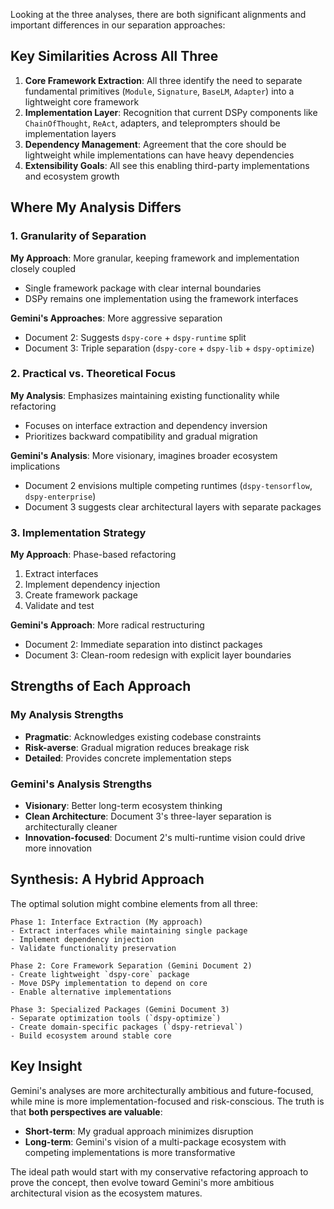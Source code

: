 Looking at the three analyses, there are both significant alignments and important differences in our separation approaches:

## Key Similarities Across All Three

1. **Core Framework Extraction**: All three identify the need to separate fundamental primitives (`Module`, `Signature`, `BaseLM`, `Adapter`) into a lightweight core framework
2. **Implementation Layer**: Recognition that current DSPy components like `ChainOfThought`, `ReAct`, adapters, and teleprompters should be implementation layers
3. **Dependency Management**: Agreement that the core should be lightweight while implementations can have heavy dependencies
4. **Extensibility Goals**: All see this enabling third-party implementations and ecosystem growth

## Where My Analysis Differs

### **1. Granularity of Separation**

**My Approach**: More granular, keeping framework and implementation closely coupled
- Single framework package with clear internal boundaries
- DSPy remains one implementation using the framework interfaces

**Gemini's Approaches**: More aggressive separation
- Document 2: Suggests `dspy-core` + `dspy-runtime` split
- Document 3: Triple separation (`dspy-core` + `dspy-lib` + `dspy-optimize`)

### **2. Practical vs. Theoretical Focus**

**My Analysis**: Emphasizes maintaining existing functionality while refactoring
- Focuses on interface extraction and dependency inversion
- Prioritizes backward compatibility and gradual migration

**Gemini's Analysis**: More visionary, imagines broader ecosystem implications
- Document 2 envisions multiple competing runtimes (`dspy-tensorflow`, `dspy-enterprise`)
- Document 3 suggests clear architectural layers with separate packages

### **3. Implementation Strategy**

**My Approach**: Phase-based refactoring
1. Extract interfaces
2. Implement dependency injection  
3. Create framework package
4. Validate and test

**Gemini's Approach**: More radical restructuring
- Document 2: Immediate separation into distinct packages
- Document 3: Clean-room redesign with explicit layer boundaries

## Strengths of Each Approach

### **My Analysis Strengths**
- **Pragmatic**: Acknowledges existing codebase constraints
- **Risk-averse**: Gradual migration reduces breakage risk
- **Detailed**: Provides concrete implementation steps

### **Gemini's Analysis Strengths**
- **Visionary**: Better long-term ecosystem thinking
- **Clean Architecture**: Document 3's three-layer separation is architecturally cleaner
- **Innovation-focused**: Document 2's multi-runtime vision could drive more innovation

## Synthesis: A Hybrid Approach

The optimal solution might combine elements from all three:

```
Phase 1: Interface Extraction (My approach)
- Extract interfaces while maintaining single package
- Implement dependency injection
- Validate functionality preservation

Phase 2: Core Framework Separation (Gemini Document 2)
- Create lightweight `dspy-core` package
- Move DSPy implementation to depend on core
- Enable alternative implementations

Phase 3: Specialized Packages (Gemini Document 3)
- Separate optimization tools (`dspy-optimize`)
- Create domain-specific packages (`dspy-retrieval`)
- Build ecosystem around stable core
```

## Key Insight

Gemini's analyses are more architecturally ambitious and future-focused, while mine is more implementation-focused and risk-conscious. The truth is that **both perspectives are valuable**:

- **Short-term**: My gradual approach minimizes disruption
- **Long-term**: Gemini's vision of a multi-package ecosystem with competing implementations is more transformative

The ideal path would start with my conservative refactoring approach to prove the concept, then evolve toward Gemini's more ambitious architectural vision as the ecosystem matures.
